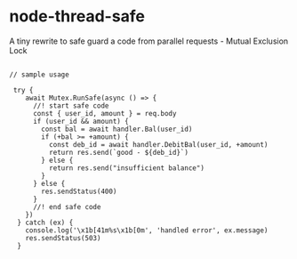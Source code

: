 # node-thread-safe

A tiny rewrite to safe guard a code from parallel requests - Mutual Exclusion Lock

```

// sample usage

 try {
    await Mutex.RunSafe(async () => {
      //! start safe code
      const { user_id, amount } = req.body
      if (user_id && amount) {
        const bal = await handler.Bal(user_id)
        if (+bal >= +amount) {
          const deb_id = await handler.DebitBal(user_id, +amount)
          return res.send(`good - ${deb_id}`)
        } else {
          return res.send("insufficient balance")
        }
      } else {
        res.sendStatus(400)
      }
      //! end safe code
    })
  } catch (ex) {
    console.log('\x1b[41m%s\x1b[0m', 'handled error', ex.message)
    res.sendStatus(503)
  }




```
